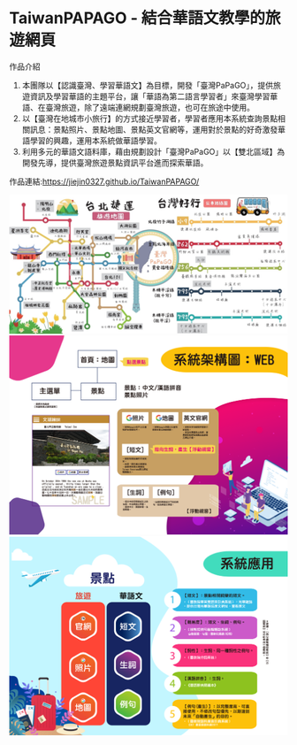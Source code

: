 # TaiwanPAPAGO - 結合華語文教學的旅遊網頁

作品介紹
1. 本團隊以【認識臺灣、學習華語文】為目標，開發「臺灣PaPaGO」，提供旅遊資訊及學習華語的主題平台，讓「華語為第二語言學習者」來臺灣學習華語、在臺灣旅遊，除了遠端連網規劃臺灣旅遊，也可在旅途中使用。
2. 以【臺灣在地城市小旅行】的方式接近學習者，學習者應用本系統查詢景點相關訊息：景點照片、景點地圖、景點英文官網等，運用對於景點的好奇激發華語學習的興趣，運用本系統做華語學習。
3. 利用多元的華語文語料庫，藉由規劃設計「臺灣PaPaGO」以【雙北區域】為開發先導，提供臺灣旅遊景點資訊平台進而探索華語。

作品連結:https://jiejin0327.github.io/TaiwanPAPAGO/

![首頁地圖](https://github.com/jiejin0327/TaiwanPAPAGO/blob/master/image/map.png?raw=true)
![系統架構圖](https://github.com/jiejin0327/TaiwanPAPAGO/blob/master/image/%E7%B3%BB%E7%B5%B1%E6%9E%B6%E6%A7%8B%E5%9C%96.png?raw=true)
![系統應用圖](https://github.com/jiejin0327/TaiwanPAPAGO/blob/master/image/%E7%B3%BB%E7%B5%B1%E6%87%89%E7%94%A8%E5%9C%96.png?raw=true)
